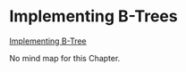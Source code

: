 # Implementing B-Trees

[Implementing B-Tree](implementing_btrees.md)

No mind map for this Chapter.
